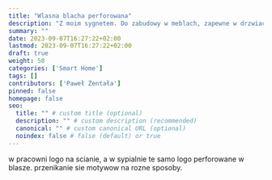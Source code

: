 ```yaml
---
title: "Wlasna blacha perforowana"
description: "Z moim sygnetem. Do zabudowy w meblach, zapewne w drzwiach garderoby i moze paru innych reprezentacyjnych miejsach."
summary: ""
date: 2023-09-07T16:27:22+02:00
lastmod: 2023-09-07T16:27:22+02:00
draft: true
weight: 50
categories: ['Smart Home']
tags: []
contributors: ['Paweł Żentała']
pinned: false
homepage: false
seo:
  title: "" # custom title (optional)
  description: "" # custom description (recommended)
  canonical: "" # custom canonical URL (optional)
  noindex: false # false (default) or true
---
```


w pracowni logo na scianie, a w sypialnie te samo logo perforowane w blasze. przenikanie sie motywow na rozne sposoby.
